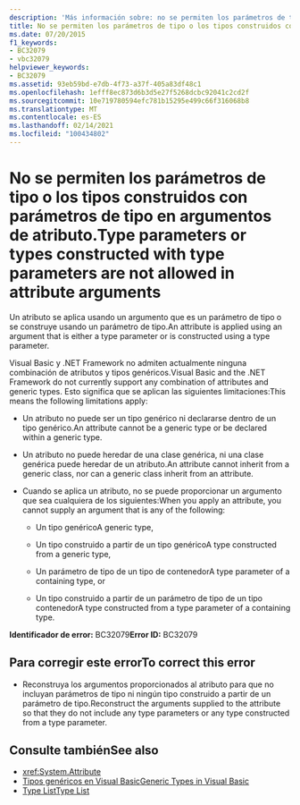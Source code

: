 ```yaml
---
description: 'Más información sobre: no se permiten los parámetros de tipo o los tipos construidos con parámetros de tipo en argumentos de atributo'
title: No se permiten los parámetros de tipo o los tipos construidos con parámetros de tipo en argumentos de atributo.
ms.date: 07/20/2015
f1_keywords:
- BC32079
- vbc32079
helpviewer_keywords:
- BC32079
ms.assetid: 93eb59bd-e7db-4f73-a37f-405a83df48c1
ms.openlocfilehash: 1efff8ec873d6b3d5e27f5268dcbc92041c2cd2f
ms.sourcegitcommit: 10e719780594efc781b15295e499c66f316068b8
ms.translationtype: MT
ms.contentlocale: es-ES
ms.lasthandoff: 02/14/2021
ms.locfileid: "100434802"
---
```

# <a name="type-parameters-or-types-constructed-with-type-parameters-are-not-allowed-in-attribute-arguments"></a><span data-ttu-id="abede-103">No se permiten los parámetros de tipo o los tipos construidos con parámetros de tipo en argumentos de atributo.</span><span class="sxs-lookup"><span data-stu-id="abede-103">Type parameters or types constructed with type parameters are not allowed in attribute arguments</span></span>

<span data-ttu-id="abede-104">Un atributo se aplica usando un argumento que es un parámetro de tipo o se construye usando un parámetro de tipo.</span><span class="sxs-lookup"><span data-stu-id="abede-104">An attribute is applied using an argument that is either a type parameter or is constructed using a type parameter.</span></span>

<span data-ttu-id="abede-105">Visual Basic y .NET Framework no admiten actualmente ninguna combinación de atributos y tipos genéricos.</span><span class="sxs-lookup"><span data-stu-id="abede-105">Visual Basic and the .NET Framework do not currently support any combination of attributes and generic types.</span></span> <span data-ttu-id="abede-106">Esto significa que se aplican las siguientes limitaciones:</span><span class="sxs-lookup"><span data-stu-id="abede-106">This means the following limitations apply:</span></span>

- <span data-ttu-id="abede-107">Un atributo no puede ser un tipo genérico ni declararse dentro de un tipo genérico.</span><span class="sxs-lookup"><span data-stu-id="abede-107">An attribute cannot be a generic type or be declared within a generic type.</span></span>

- <span data-ttu-id="abede-108">Un atributo no puede heredar de una clase genérica, ni una clase genérica puede heredar de un atributo.</span><span class="sxs-lookup"><span data-stu-id="abede-108">An attribute cannot inherit from a generic class, nor can a generic class inherit from an attribute.</span></span>

- <span data-ttu-id="abede-109">Cuando se aplica un atributo, no se puede proporcionar un argumento que sea cualquiera de los siguientes:</span><span class="sxs-lookup"><span data-stu-id="abede-109">When you apply an attribute, you cannot supply an argument that is any of the following:</span></span>

  - <span data-ttu-id="abede-110">Un tipo genérico</span><span class="sxs-lookup"><span data-stu-id="abede-110">A generic type,</span></span>

  - <span data-ttu-id="abede-111">Un tipo construido a partir de un tipo genérico</span><span class="sxs-lookup"><span data-stu-id="abede-111">A type constructed from a generic type,</span></span>

  - <span data-ttu-id="abede-112">Un parámetro de tipo de un tipo de contenedor</span><span class="sxs-lookup"><span data-stu-id="abede-112">A type parameter of a containing type, or</span></span>

  - <span data-ttu-id="abede-113">Un tipo construido a partir de un parámetro de tipo de un tipo contenedor</span><span class="sxs-lookup"><span data-stu-id="abede-113">A type constructed from a type parameter of a containing type.</span></span>

<span data-ttu-id="abede-114">**Identificador de error:** BC32079</span><span class="sxs-lookup"><span data-stu-id="abede-114">**Error ID:** BC32079</span></span>

## <a name="to-correct-this-error"></a><span data-ttu-id="abede-115">Para corregir este error</span><span class="sxs-lookup"><span data-stu-id="abede-115">To correct this error</span></span>

- <span data-ttu-id="abede-116">Reconstruya los argumentos proporcionados al atributo para que no incluyan parámetros de tipo ni ningún tipo construido a partir de un parámetro de tipo.</span><span class="sxs-lookup"><span data-stu-id="abede-116">Reconstruct the arguments supplied to the attribute so that they do not include any type parameters or any type constructed from a type parameter.</span></span>

## <a name="see-also"></a><span data-ttu-id="abede-117">Consulte también</span><span class="sxs-lookup"><span data-stu-id="abede-117">See also</span></span>

- <xref:System.Attribute>
- [<span data-ttu-id="abede-118">Tipos genéricos en Visual Basic</span><span class="sxs-lookup"><span data-stu-id="abede-118">Generic Types in Visual Basic</span></span>](../programming-guide/language-features/data-types/generic-types.md)
- [<span data-ttu-id="abede-119">Type List</span><span class="sxs-lookup"><span data-stu-id="abede-119">Type List</span></span>](../language-reference/statements/type-list.md)
